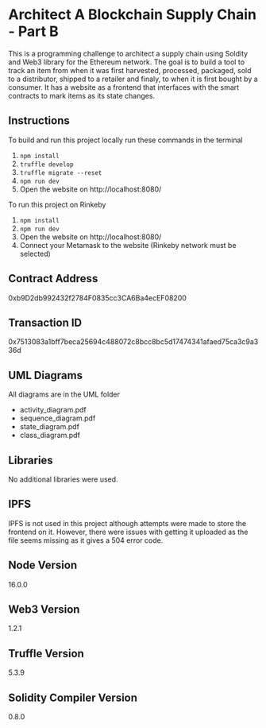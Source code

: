 # Architect A Blockchain Supply Chain - Part B
This is a programming challenge to architect a supply chain using Soldity and Web3 library for the Ethereum network. The goal is to build a tool to track an item from when it was first harvested, processed, packaged, sold to a distributor, shipped to a retailer and finaly, to when it is first bought by a consumer. It has a website as a frontend that interfaces with the smart contracts to mark items as its state changes.

## Instructions
To build and run this project locally run these commands in the terminal
1. `npm install`
2. `truffle develop`
3. `truffle migrate --reset`
4. `npm run dev`
5. Open the website on http://localhost:8080/

To run this project on Rinkeby
1. `npm install`
2. `npm run dev`
3. Open the website on http://localhost:8080/
4. Connect your Metamask to the website (Rinkeby network must be selected)
 
## Contract Address
0xb9D2db992432f2784F0835cc3CA6Ba4ecEF08200

## Transaction ID
0x7513083a1bff7beca25694c488072c8bcc8bc5d17474341afaed75ca3c9a336d

## UML Diagrams
All diagrams are in the UML folder
- activity_diagram.pdf
- sequence_diagram.pdf
- state_diagram.pdf
- class_diagram.pdf

## Libraries
No additional libraries were used.

## IPFS
IPFS is not used in this project although attempts were made to store the frontend on it. However, there were issues with getting it uploaded as the file seems missing as it gives a 504 error code.

## Node Version
16.0.0

## Web3 Version
1.2.1

## Truffle Version
5.3.9

## Solidity Compiler Version
0.8.0

